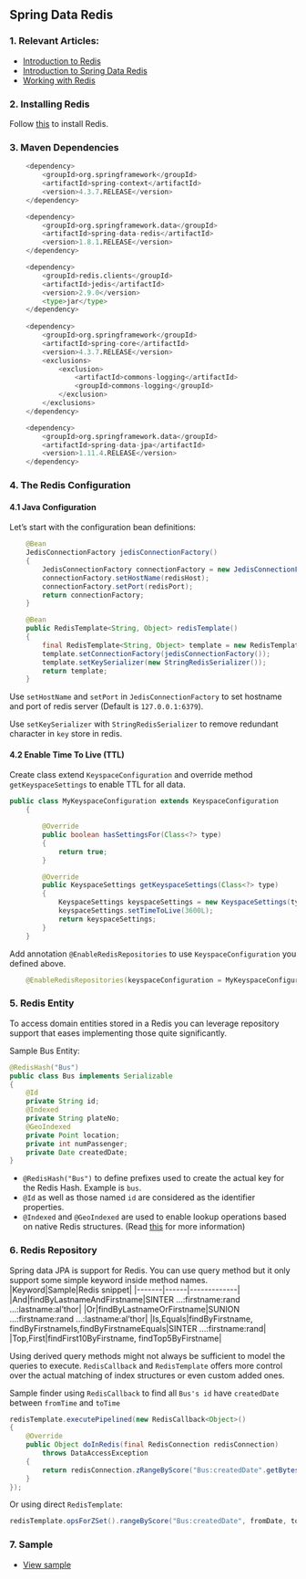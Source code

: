 ## Spring Data Redis

### 1. Relevant Articles:
- [Introduction to Redis](https://redis.io/)
- [Introduction to Spring Data Redis](https://docs.spring.io/spring-data/data-redis/docs/current/reference/html/)
- [Working with Redis](http://openmymind.net/2011/11/8/Redis-Zero-To-Master-In-30-Minutes-Part-1/)

### 2. Installing Redis
Follow [this](https://redis.io/topics/quickstart) to install Redis.

### 3. Maven Dependencies
```python
    <dependency>
        <groupId>org.springframework</groupId>
        <artifactId>spring-context</artifactId>
        <version>4.3.7.RELEASE</version>
    </dependency>

    <dependency>
        <groupId>org.springframework.data</groupId>
        <artifactId>spring-data-redis</artifactId>
        <version>1.8.1.RELEASE</version>
    </dependency>

    <dependency>
        <groupId>redis.clients</groupId>
        <artifactId>jedis</artifactId>
        <version>2.9.0</version>
        <type>jar</type>
    </dependency>
    
    <dependency>
        <groupId>org.springframework</groupId>
        <artifactId>spring-core</artifactId>
        <version>4.3.7.RELEASE</version>
        <exclusions>
            <exclusion>
                <artifactId>commons-logging</artifactId>
                <groupId>commons-logging</groupId>
            </exclusion>
        </exclusions>
    </dependency>

    <dependency>
        <groupId>org.springframework.data</groupId>
        <artifactId>spring-data-jpa</artifactId>
        <version>1.11.4.RELEASE</version>
    </dependency>
```

### 4. The Redis Configuration
#### 4.1 Java Configuration
Let’s start with the configuration bean definitions:

```java
    @Bean
    JedisConnectionFactory jedisConnectionFactory()
    {
        JedisConnectionFactory connectionFactory = new JedisConnectionFactory();
        connectionFactory.setHostName(redisHost);
        connectionFactory.setPort(redisPort);
        return connectionFactory;
    }

    @Bean
    public RedisTemplate<String, Object> redisTemplate()
    {
        final RedisTemplate<String, Object> template = new RedisTemplate<String, Object>();
        template.setConnectionFactory(jedisConnectionFactory());
        template.setKeySerializer(new StringRedisSerializer());
        return template;
    }
``` 

Use `setHostName` and `setPort` in `JedisConnectionFactory` to set hostname and port of redis server (Default is `127.0.0.1:6379`).

Use `setKeySerializer` with `StringRedisSerializer` to remove redundant character in `key` store in redis.

#### 4.2 Enable Time To Live (TTL)

Create class extend `KeyspaceConfiguration` and override method `getKeyspaceSettings` to enable TTL for all data.

```java
public class MyKeyspaceConfiguration extends KeyspaceConfiguration
    {

        @Override
        public boolean hasSettingsFor(Class<?> type)
        {
            return true;
        }

        @Override
        public KeyspaceSettings getKeyspaceSettings(Class<?> type)
        {
            KeyspaceSettings keyspaceSettings = new KeyspaceSettings(type, "my-keyspace");
            keyspaceSettings.setTimeToLive(3600L);
            return keyspaceSettings;
        }
    }
```

Add annotation `@EnableRedisRepositories` to use `KeyspaceConfiguration` you defined above.

```java
    @EnableRedisRepositories(keyspaceConfiguration = MyKeyspaceConfiguration.class)
```

### 5. Redis Entity
To access domain entities stored in a Redis you can leverage repository support that eases implementing those quite significantly.

Sample Bus Entity:
```java
@RedisHash("Bus")
public class Bus implements Serializable
{
    @Id
    private String id;
    @Indexed
    private String plateNo;
    @GeoIndexed
    private Point location;
    private int numPassenger;
    private Date createdDate;
}
```

- `@RedisHash("Bus")` to define prefixes used to create the actual key for the Redis Hash. Example is `bus`.
- `@Id` as well as those named `id` are considered as the identifier properties.
- `@Indexed` and `@GeoIndexed` are used to enable lookup operations based on native Redis structures. (Read [this](https://redis.io/topics/indexes) for more information)

### 6. Redis Repository
Spring data JPA is support for Redis. You can use query method but it only support some simple keyword inside method names.
|Keyword|Sample|Redis snippet|
|-------|------|-------------|
|And|findByLastnameAndFirstname|SINTER …:firstname:rand …:lastname:al’thor|
|Or|findByLastnameOrFirstname|SUNION …:firstname:rand …:lastname:al’thor|
|Is,Equals|findByFirstname, findByFirstnameIs,findByFirstnameEquals|SINTER …:firstname:rand|
|Top,First|findFirst10ByFirstname, findTop5ByFirstname|

Using derived query methods might not always be sufficient to model the queries to execute. `RedisCallback` and `RedisTemplate` offers more control over the actual matching of index structures or even custom added ones.

Sample finder using `RedisCallback` to find all `Bus's id` have `createdDate` between `fromTime` and `toTime`
```java
redisTemplate.executePipelined(new RedisCallback<Object>()
{
    @Override
    public Object doInRedis(final RedisConnection redisConnection)
        throws DataAccessException
    {
        return redisConnection.zRangeByScore("Bus:createdDate".getBytes(), fromTime, toTime);
    }
});
```

Or using direct `RedisTemplate`:
```java
redisTemplate.opsForZSet().rangeByScore("Bus:createdDate", fromDate, toDate);
```

### 7. Sample
- [View sample](git@github.com:lequanghiep74/spring_redis_sample.git)